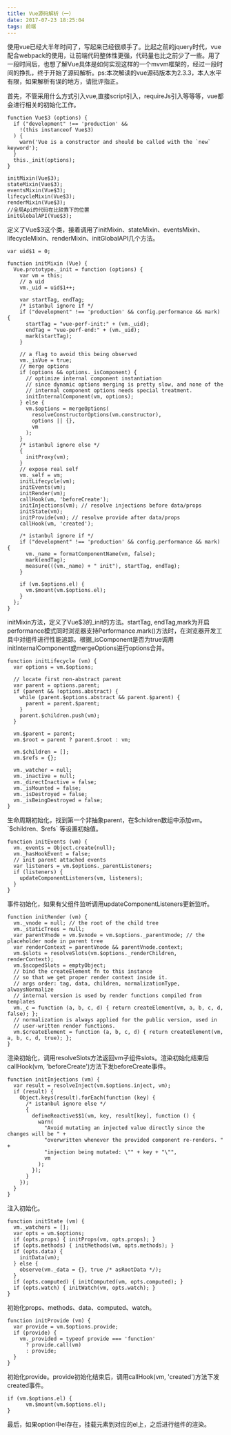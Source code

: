 ```yaml
---
title: Vue源码解析（一）
date: 2017-07-23 18:25:04
tags: 前端
---
```

使用vue已经大半年时间了，写起来已经很顺手了。比起之前的jquery时代，vue配合webpack的使用，让前端代码整体性更强，代码量也比之前少了一些。用了一段时间后，也想了解Vue具体是如何实现这样的一个mvvm框架的，经过一段时间的挣扎，终于开始了源码解析。ps:本次解读的vue源码版本为2.3.3，本人水平有限，如果解析有误的地方，请批评指正。

<!-- more -->

首先，不管采用什么方式引入vue,直接script引入，requireJs引入等等等，vue都会进行相关的初始化工作。
```
function Vue$3 (options) {
  if ("development" !== 'production' &&
    !(this instanceof Vue$3)
  ) {
    warn('Vue is a constructor and should be called with the `new` keyword');
  }
  this._init(options);
}

initMixin(Vue$3);
stateMixin(Vue$3);
eventsMixin(Vue$3);
lifecycleMixin(Vue$3);
renderMixin(Vue$3);
//全局Api的代码在比较靠下的位置
initGlobalAPI(Vue$3);
```
定义了Vue$3这个类，接着调用了initMixin、stateMixin、eventsMixin、lifecycleMixin、renderMixin、initGlobalAPI几个方法。
```
var uid$1 = 0;

function initMixin (Vue) {
  Vue.prototype._init = function (options) {
    var vm = this;
    // a uid
    vm._uid = uid$1++;

    var startTag, endTag;
    /* istanbul ignore if */
    if ("development" !== 'production' && config.performance && mark) {
      startTag = "vue-perf-init:" + (vm._uid);
      endTag = "vue-perf-end:" + (vm._uid);
      mark(startTag);
    }

    // a flag to avoid this being observed
    vm._isVue = true;
    // merge options
    if (options && options._isComponent) {
      // optimize internal component instantiation
      // since dynamic options merging is pretty slow, and none of the
      // internal component options needs special treatment.
      initInternalComponent(vm, options);
    } else {
      vm.$options = mergeOptions(
        resolveConstructorOptions(vm.constructor),
        options || {},
        vm
      );
    }
    /* istanbul ignore else */
    {
      initProxy(vm);
    }
    // expose real self
    vm._self = vm;
    initLifecycle(vm);
    initEvents(vm);
    initRender(vm);
    callHook(vm, 'beforeCreate');
    initInjections(vm); // resolve injections before data/props
    initState(vm);
    initProvide(vm); // resolve provide after data/props
    callHook(vm, 'created');

    /* istanbul ignore if */
    if ("development" !== 'production' && config.performance && mark) {
      vm._name = formatComponentName(vm, false);
      mark(endTag);
      measure(((vm._name) + " init"), startTag, endTag);
    }

    if (vm.$options.el) {
      vm.$mount(vm.$options.el);
    }
  };
}
```
initMixin方法，定义了Vue$3的_init的方法。startTag, endTag,mark为开启performance模式同时浏览器支持Performance.mark()方法时，在浏览器开发工具中对组件进行性能追踪。根据_isComponent是否为true调用initInternalComponent或mergeOptions进行options合并。

```
function initLifecycle (vm) {
  var options = vm.$options;

  // locate first non-abstract parent
  var parent = options.parent;
  if (parent && !options.abstract) {
    while (parent.$options.abstract && parent.$parent) {
      parent = parent.$parent;
    }
    parent.$children.push(vm);
  }

  vm.$parent = parent;
  vm.$root = parent ? parent.$root : vm;

  vm.$children = [];
  vm.$refs = {};

  vm._watcher = null;
  vm._inactive = null;
  vm._directInactive = false;
  vm._isMounted = false;
  vm._isDestroyed = false;
  vm._isBeingDestroyed = false;
}
```
生命周期初始化，找到第一个非抽象parent，在$children数组中添加vm。`$children`、`$refs` 等设置初始值。
```
function initEvents (vm) {
  vm._events = Object.create(null);
  vm._hasHookEvent = false;
  // init parent attached events
  var listeners = vm.$options._parentListeners;
  if (listeners) {
    updateComponentListeners(vm, listeners);
  }
}
```
事件初始化，如果有父组件监听调用updateComponentListeners更新监听。
```
function initRender (vm) {
  vm._vnode = null; // the root of the child tree
  vm._staticTrees = null;
  var parentVnode = vm.$vnode = vm.$options._parentVnode; // the placeholder node in parent tree
  var renderContext = parentVnode && parentVnode.context;
  vm.$slots = resolveSlots(vm.$options._renderChildren, renderContext);
  vm.$scopedSlots = emptyObject;
  // bind the createElement fn to this instance
  // so that we get proper render context inside it.
  // args order: tag, data, children, normalizationType, alwaysNormalize
  // internal version is used by render functions compiled from templates
  vm._c = function (a, b, c, d) { return createElement(vm, a, b, c, d, false); };
  // normalization is always applied for the public version, used in
  // user-written render functions.
  vm.$createElement = function (a, b, c, d) { return createElement(vm, a, b, c, d, true); };
}
```
渲染初始化，调用resolveSlots方法返回vm子组件slots。渲染初始化结束后callHook(vm, 'beforeCreate')方法下发beforeCreate事件。

```
function initInjections (vm) {
  var result = resolveInject(vm.$options.inject, vm);
  if (result) {
    Object.keys(result).forEach(function (key) {
      /* istanbul ignore else */
      {
        defineReactive$$1(vm, key, result[key], function () {
          warn(
            "Avoid mutating an injected value directly since the changes will be " +
            "overwritten whenever the provided component re-renders. " +
            "injection being mutated: \"" + key + "\"",
            vm
          );
        });
      }
    });
  }
}
```
注入初始化。
```
function initState (vm) {
  vm._watchers = [];
  var opts = vm.$options;
  if (opts.props) { initProps(vm, opts.props); }
  if (opts.methods) { initMethods(vm, opts.methods); }
  if (opts.data) {
    initData(vm);
  } else {
    observe(vm._data = {}, true /* asRootData */);
  }
  if (opts.computed) { initComputed(vm, opts.computed); }
  if (opts.watch) { initWatch(vm, opts.watch); }
}
```
初始化props、methods、data、computed、watch。

```
function initProvide (vm) {
  var provide = vm.$options.provide;
  if (provide) {
    vm._provided = typeof provide === 'function'
      ? provide.call(vm)
      : provide;
  }
}
```
初始化provide。provide初始化结束后，调用callHook(vm, 'created')方法下发created事件。

```
if (vm.$options.el) {
      vm.$mount(vm.$options.el);
}
```
最后，如果option中el存在，挂载元素到对应的el上，之后进行组件的渲染。
